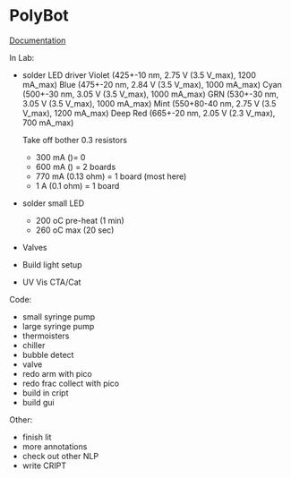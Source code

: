 # PolyBot


[Documentation](https://dylanwal.github.io/PolyBot/)


In Lab:
* solder LED driver
    Violet (425+-10 nm, 2.75 V (3.5 V_max), 1200 mA_max)
    Blue (475+-20 nm, 2.84 V (3.5 V_max), 1000 mA_max)
    Cyan (500+-30 nm, 3.05 V (3.5 V_max), 1000 mA_max)
    GRN  (530+-30 nm, 3.05 V (3.5 V_max), 1000 mA_max)
    Mint (550+80-40 nm, 2.75 V (3.5 V_max), 1200 mA_max)
    Deep Red (665+-20 nm, 2.05 V (2.3 V_max), 700 mA_max)
  
    Take off bother 0.3 resistors
    * 300 mA  ()= 0
    * 600 mA () = 2 boards
    * 770 mA (0.13 ohm) = 1 board (most here) 
    * 1 A (0.1 ohm) = 1 board
* solder small LED
  * 200 oC pre-heat (1 min)  
  * 260 oC max (20 sec)

* Valves
* Build light setup   
* UV Vis CTA/Cat


Code:
* small syringe pump
* large syringe pump
* thermoisters
* chiller 
* bubble detect
* valve
* redo arm with pico
* redo frac collect with pico  
* build in cript
* build gui

Other:
* finish lit
* more annotations
* check out other NLP
* write CRIPT
